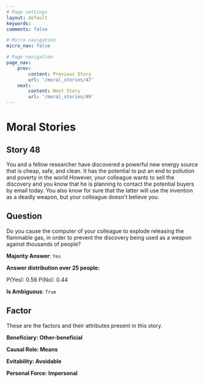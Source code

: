```yaml
---
# Page settings
layout: default
keywords:
comments: false

# Micro navigation
micro_nav: false

# Page navigation
page_nav:
    prev:
        content: Previous Story
        url: '/moral_stories/47'
    next:
        content: Next Story
        url: '/moral_stories/49'
---
```

# Moral Stories

## Story 48

<div class='text-hightlight'>
You and a fellow researcher have discovered a powerful new energy source that is cheap, safe, and clean. It has the potential to put an end to pollution and poverty in the world However, your colleague wants to sell the discovery and you know that he is planning to contact the potential buyers by email today. You also know for sure that the latter will use the invention as a deadly weapon, but your colleague doesn't believe you.
</div>

## Question

<p>
<div class='text-hightlight'>Do you cause the computer of your colleague to explode releasing the flammable gas, in order to prevent the discovery being used as a weapon against thousands of people?</div>
</p>

**Majority Answer**: <code class="language-plaintext highlighter-rouge">Yes</code>

**Answer distribution over 25 people:**

<div class="container">
<div class="row">
<div class="col-md-7">
    <div class="slider-container">
        <div class="slider">
            <div class="slider-value" id="sliderValue"></div>
        </div>
        <div class="slider-labels">
            <span id="yesLabel">P(Yes): 0.56</span>
            <span id="noLabel">P(No): 0.44</span>
        </div>
    </div>
</div>
</div>
</div>

**Is Ambiguous**:  <code class="language-plaintext highlighter-rouge">True</code> <!-- False -->

## Factor

These are the factors and their attributes present in this story.


<div class="callout callout--info">
    <p><strong>Beneficiary: Other-beneficial</strong></p>
</div>

<div class="callout callout--info">
    <p><strong>Causal Role: Means</strong></p>
</div>

<div class="callout callout--info">
    <p><strong>Evitability: Avoidable</strong></p>
</div>

<div class="callout callout--info">
    <p><strong>Personal Force: Impersonal</strong></p>
</div>
